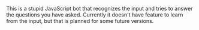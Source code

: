 This is a stupid JavaScript bot that recognizes the input and tries to answer the questions you have asked.
Currently it doesn't have feature to learn from the input, but that is planned for some future versions.